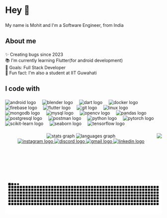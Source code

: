 <h1 align="left">Hey 👋</h1>

###

<p align="left">My name is Mohit and I'm a Software Engineer, from India</p>

###

<h2 align="left">About me</h2>

###

<p align="left">✨ Creating bugs since 2023<br>📚 I'm currently learning Flutter(for android development)<br>🎯 Goals: Full Stack Developer<br>🎲 Fun fact: I'm also a student at IIT Guwahati</p>

###

<h2 align="left">I code with</h2>

###
<p align="left">
  <!-- Android -->
  <img src="https://cdn.jsdelivr.net/gh/devicons/devicon/icons/android/android-original-wordmark.svg" height="40" alt="android logo" />
  <img width="12"/>


  <!-- Blender -->
  <img src="https://download.blender.org/branding/community/blender_community_badge_white.svg" height="40" alt="blender logo" />
  <img width="12"/>

  <!-- Dart -->
  <img src="https://cdn.jsdelivr.net/gh/devicons/devicon/icons/dart/dart-original.svg" height="40" alt="dart logo" />
  <img width="12"/>

  <!-- Docker -->
  <img src="https://cdn.jsdelivr.net/gh/devicons/devicon/icons/docker/docker-original-wordmark.svg" height="40" alt="docker logo" />
  <img width="12"/>

  <!-- Firebase -->
  <img src="https://cdn.jsdelivr.net/gh/devicons/devicon/icons/firebase/firebase-plain.svg" height="40" alt="firebase logo" />
  <img width="12"/>


  <!-- Flutter -->
  <img src="https://cdn.jsdelivr.net/gh/devicons/devicon/icons/flutter/flutter-original.svg" height="40" alt="flutter logo" />
  <img width="12"/>

  <!-- Git -->
  <img src="https://cdn.jsdelivr.net/gh/devicons/devicon/icons/git/git-original.svg" height="40" alt="git logo" />
  <img width="12"/>

  <!-- Linux -->
  <img src="https://cdn.jsdelivr.net/gh/devicons/devicon/icons/linux/linux-original.svg" height="40" alt="linux logo" />
  <img width="12"/>

  <!-- MongoDB -->
  <img src="https://cdn.jsdelivr.net/gh/devicons/devicon/icons/mongodb/mongodb-original-wordmark.svg" height="40" alt="mongodb logo" />
  <img width="12"/>

  <!-- MySQL -->
  <img src="https://cdn.jsdelivr.net/gh/devicons/devicon/icons/mysql/mysql-original-wordmark.svg" height="40" alt="mysql logo" />
  <img width="12"/>

  <!-- OpenCV -->
  <img src="https://www.vectorlogo.zone/logos/opencv/opencv-icon.svg" height="40" alt="opencv logo" />
  <img width="12"/>

  <!-- Pandas -->
  <img src="https://cdn.jsdelivr.net/gh/devicons/devicon/icons/pandas/pandas-original.svg" height="40" alt="pandas logo" />
  <img width="12"/>

  <!-- PostgreSQL -->
  <img src="https://cdn.jsdelivr.net/gh/devicons/devicon/icons/postgresql/postgresql-original-wordmark.svg" height="40" alt="postgresql logo" />
  <img width="12"/>

  <!-- Postman -->
  <img src="https://www.vectorlogo.zone/logos/getpostman/getpostman-icon.svg" height="40" alt="postman logo" />
  <img width="12"/>

  <!-- Python -->
  <img src="https://cdn.jsdelivr.net/gh/devicons/devicon/icons/python/python-original.svg" height="40" alt="python logo" />
  <img width="12"/>

  <!-- PyTorch -->
  <img src="https://www.vectorlogo.zone/logos/pytorch/pytorch-icon.svg" height="40" alt="pytorch logo" />
  <img width="12"/>

  <!-- Scikit-learn -->
  <img src="https://upload.wikimedia.org/wikipedia/commons/0/05/Scikit_learn_logo_small.svg" height="40" alt="scikit-learn logo" />
  <img width="12"/>

  <!-- Seaborn -->
  <img src="https://seaborn.pydata.org/_images/logo-mark-lightbg.svg" height="40" alt="seaborn logo" />
  <img width="12"/>

  <!-- TensorFlow -->
  <img src="https://www.vectorlogo.zone/logos/tensorflow/tensorflow-icon.svg" height="40" alt="tensorflow logo" />
</p>

###

<div align="center">
  <img src="https://github-readme-stats.vercel.app/api?username=Mohit5209&hide_title=false&hide_rank=false&show_icons=true&include_all_commits=true&count_private=true&disable_animations=false&theme=dracula&locale=en&hide_border=false" height="150" alt="stats graph"  />
  <img src="https://github-readme-stats.vercel.app/api/top-langs?username=Mohit5209&locale=en&hide_title=false&layout=compact&card_width=320&langs_count=5&theme=dracula&hide_border=false" height="150" alt="languages graph"  />


<img align="right" height="150" src="https://media1.tenor.com/m/fwrky34J6o8AAAAC/luffy-monkey-d-luffy.gif"  />
</div>


<div align="center">
  <a href="https://www.instagram.com/mohit.rapria.5209" target="_blank">
    <img src="https://img.shields.io/static/v1?message=Instagram&logo=instagram&label=&color=E4405F&logoColor=white&labelColor=&style=for-the-badge" height="35" alt="instagram logo" />
  </a>
  <a href="https://discord.com/users/YOUR_USER_ID" target="_blank">
    <img src="https://img.shields.io/static/v1?message=Discord&logo=discord&label=&color=7289DA&logoColor=white&labelColor=&style=for-the-badge" height="35" alt="discord logo" />
  </a>
  <a href="mailto:mohitbhai12348@gmail.com" target="_blank">
    <img src="https://img.shields.io/static/v1?message=Gmail&logo=gmail&label=&color=D14836&logoColor=white&labelColor=&style=for-the-badge" height="35" alt="gmail logo" />
  </a>
  <a href="https://www.linkedin.com/in/mohit-b26580365/" target="_blank">
    <img src="https://img.shields.io/static/v1?message=LinkedIn&logo=linkedin&label=&color=0077B5&logoColor=white&labelColor=&style=for-the-badge" height="35" alt="linkedin logo" />
  </a>
</div>

<!-- GitHub contribution graph snake animation -->
<img src="https://raw.githubusercontent.com/Mohit5209/Mohit5209/output/snake.svg" alt="Snake animation" />

###
